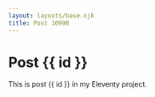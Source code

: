 ```yaml
---
layout: layouts/base.njk
title: Post 10998
---
```


# Post {{ id }}

This is post {{ id }} in my Eleventy project.
